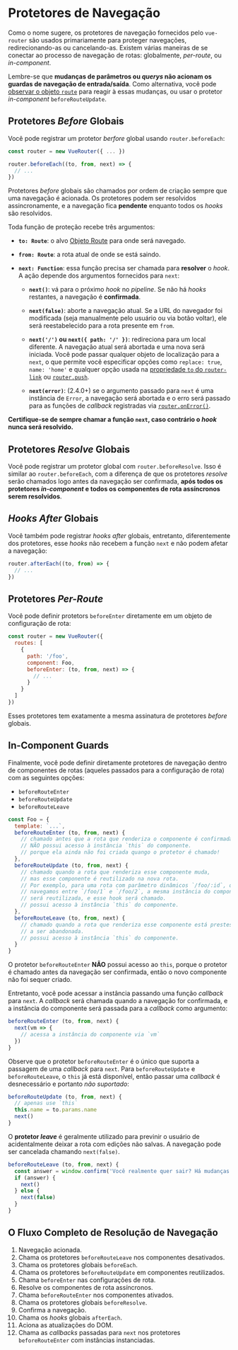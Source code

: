 # Protetores de Navegação

Como o nome sugere, os protetores de navegação fornecidos pelo `vue-router` são usados primariamente para proteger navegações, redirecionando-as ou cancelando-as. Existem várias maneiras de se conectar ao processo de navegação de rotas: globalmente, _per-route_, ou _in-component_.

Lembre-se que **mudanças de parâmetros ou _querys_ não acionam os guardas de navegação de entrada/saída**. Como alternativa, você pode [observar o objeto `route`](../essentials/dynamic-matching.md#reacting-to-params-changes) para reagir à essas mudanças, ou usar o protetor _in-component_ `beforeRouteUpdate`.

## Protetores _Before_ Globais

Você pode registrar um protetor _berfore_ global usando `router.beforeEach`:

``` js
const router = new VueRouter({ ... })

router.beforeEach((to, from, next) => {
  // ...
})
```

Protetores _before_ globais são chamados por ordem de criação sempre que uma navegação é acionada. Os protetores podem ser resolvidos assincronamente, e a navegação fica **pendente** enquanto todos os _hooks_ são resolvidos.

Toda função de proteção recebe três argumentos:

- **`to: Route`**: o alvo [Objeto Route](../../api/#the-route-object) para onde será navegado.

- **`from: Route`**: a rota atual de onde se está saindo.

- **`next: Function`**: essa função precisa ser chamada para **resolver** o _hook_. A ação depende dos argumentos fornecidos para `next`:

  - **`next()`**: vá para o próximo _hook_ no _pipeline_. Se não há _hooks_ restantes, a navegação é **confirmada**.

  - **`next(false)`**: aborte a navegação atual. Se a URL do navegador foi modificada (seja manualmente pelo usuário ou via botão voltar), ele será reestabelecido para a rota presente em `from`.

  - **`next('/')` ou `next({ path: '/' })`**: redireciona para um local diferente. A navegação atual será abortada e uma nova será iniciada. Você pode passar qualquer objeto de localização para a `next`, o que permite você especificar opções como `replace: true`, `name: 'home'` e qualquer opção usada na [propriedade `to` do `router-link`](../../api/#to) ou [`router.push`](../../api/#router-push).

  - **`next(error)`**: (2.4.0+) se o argumento passado para `next` é uma instância de `Error`, a navegação será abortada e o erro será passado para as funções de _callback_ registradas via [`router.onError()`](../../api/#router-onerror).

**Certifique-se de sempre chamar a função `next`, caso contrário o _hook_ nunca será resolvido.**

## Protetores _Resolve_ Globais

Você pode registrar um protetor global com `router.beforeResolve`. Isso é similar ao `router.beforeEach`, com a diferença de que os protetores _resolve_ serão chamados logo antes da navegação ser confirmada, **após todos os protetores _in-component_ e todos os componentes de rota assíncronos serem resolvidos**.

## _Hooks After_ Globais

Você também pode registrar _hooks after_ globais, entretanto, diferentemente dos protetores, esse _hooks_ não recebem a função `next` e não podem afetar a navegação:

``` js
router.afterEach((to, from) => {
  // ...
})
```

## Protetores _Per-Route_

Você pode definir protetors `beforeEnter` diretamente em um objeto de configuração de rota:

``` js
const router = new VueRouter({
  routes: [
    {
      path: '/foo',
      component: Foo,
      beforeEnter: (to, from, next) => {
        // ...
      }
    }
  ]
})
```

Esses protetores tem exatamente a mesma assinatura de protetores _before_ globais.

## In-Component Guards

Finalmente, você pode definir diretamente protetores de navegação dentro de componentes de rotas (aqueles passados para a configuração de rota) com as seguintes opções:

- `beforeRouteEnter`
- `beforeRouteUpdate`
- `beforeRouteLeave`

``` js
const Foo = {
  template: `...`,
  beforeRouteEnter (to, from, next) {
    // chamado antes que a rota que renderiza o componente é confirmada.
    // NÃO possui acesso à instância `this` do componente.
    // porque ela ainda não foi criada quango o protetor é chamado!
  },
  beforeRouteUpdate (to, from, next) {
    // chamado quando a rota que renderiza esse componente muda,
    // mas esse componente é reutilizado na nova rota.
    // Por exemplo, para uma rota com parâmetro dinâmicos `/foo/:id`, quando
    // navegamos entre `/foo/1` e `/foo/2`, a mesma instância do componente `Foo`
    // será reutilizada, e esse hook será chamado.
    // possui acesso à instância `this` do componente.
  },
  beforeRouteLeave (to, from, next) {
    // chamado quando a rota que renderiza esse componente está prestes
    // a ser abandonada.
    // possui acesso à instância `this` do componente.
  }
}
```

O protetor `beforeRouteEnter` **NÃO** possui acesso ao `this`, porque o protetor é chamado antes da navegação ser confirmada, então o novo componente não foi sequer criado.

Entretanto, você pode acessar a instância passando uma função _callback_ para `next`. A _callback_ será chamada quando a navegação for confirmada, e a instância do componente será passada para a _callback_ como argumento:

``` js
beforeRouteEnter (to, from, next) {
  next(vm => {
    // acessa a instância do componente via `vm`
  })
}
```

Observe que o protetor `beforeRouteEnter` é o único que suporta a passagem de uma _callback_ para `next`. Para `beforeRouteUpdate` e `beforeRouteLeave`, o `this` já está disponível, então passar uma _callback_ é desnecessário e portanto *não suportado*:

```js
beforeRouteUpdate (to, from, next) {
  // apenas use `this`
  this.name = to.params.name
  next()
}
```

O **protetor _leave_** é geralmente utilizado para previnir o usuário de acidentalmente deixar a rota com edições não salvas. A navegação pode ser cancelada chamando `next(false)`.

```js
beforeRouteLeave (to, from, next) {
  const answer = window.confirm('Você realmente quer sair? Há mudanças não salvas!')
  if (answer) {
    next()
  } else {
    next(false)
  }
}
```

## O Fluxo Completo de Resolução de Navegação

1. Navegação acionada.
2. Chama os protetores `beforeRouteLeave` nos componentes desativados.
3. Chama os protetores globais `beforeEach`.
4. Chama os protetores `beforeRouteUpdate` em componentes reutilizados.
5. Chama `beforeEnter` nas configurações de rota.
6. Resolve os componentes de rota assíncronos.
7. Chama `beforeRouteEnter` nos componentes ativados.
8. Chama os protetores globais `beforeResolve`.
9. Confirma a navegação.
10. Chama os _hooks_ globais `afterEach`.
11. Aciona as atualizações do DOM.
12. Chama as _callbacks_ passadas para `next` nos protetores `beforeRouteEnter` com instâncias instanciadas.
